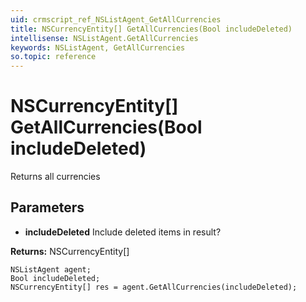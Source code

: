 ```yaml
---
uid: crmscript_ref_NSListAgent_GetAllCurrencies
title: NSCurrencyEntity[] GetAllCurrencies(Bool includeDeleted)
intellisense: NSListAgent.GetAllCurrencies
keywords: NSListAgent, GetAllCurrencies
so.topic: reference
---
```


# NSCurrencyEntity[] GetAllCurrencies(Bool includeDeleted)

Returns all currencies

## Parameters

* **includeDeleted** Include deleted items in result?

**Returns:** NSCurrencyEntity[]

```crmscript
NSListAgent agent;
Bool includeDeleted;
NSCurrencyEntity[] res = agent.GetAllCurrencies(includeDeleted);
```

